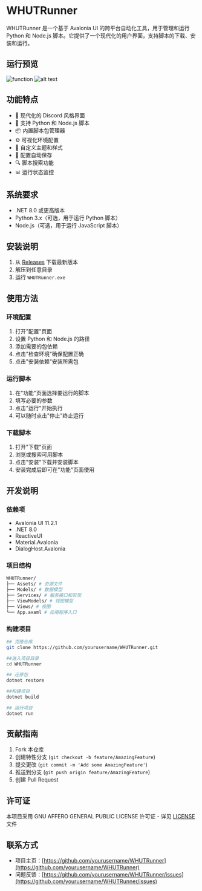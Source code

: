 # WHUTRunner

WHUTRunner 是一个基于 Avalonia UI 的跨平台自动化工具，用于管理和运行 Python 和 Node.js 脚本。它提供了一个现代化的用户界面，支持脚本的下载、安装和运行。

## 运行预览
![function](img1.png)
![alt text](img2.png)

## 功能特点

- 🎯 现代化的 Discord 风格界面
- 🔄 支持 Python 和 Node.js 脚本
- 📦 内置脚本包管理器
- ⚙️ 可视化环境配置
- 🎨 自定义主题和样式
- 💾 配置自动保存
- 🔍 脚本搜索功能
- 📊 运行状态监控

## 系统要求

- .NET 8.0 或更高版本
- Python 3.x（可选，用于运行 Python 脚本）
- Node.js（可选，用于运行 JavaScript 脚本）

## 安装说明

1. 从 [Releases](https://github.com/yourusername/WHUTRunner/releases) 下载最新版本
2. 解压到任意目录
3. 运行 `WHUTRunner.exe`

## 使用方法

### 环境配置

1. 打开"配置"页面
2. 设置 Python 和 Node.js 的路径
3. 添加需要的包依赖
4. 点击"检查环境"确保配置正确
5. 点击"安装依赖"安装所需包

### 运行脚本

1. 在"功能"页面选择要运行的脚本
2. 填写必要的参数
3. 点击"运行"开始执行
4. 可以随时点击"停止"终止运行

### 下载脚本

1. 打开"下载"页面
2. 浏览或搜索可用脚本
3. 点击"安装"下载并安装脚本
4. 安装完成后即可在"功能"页面使用

## 开发说明

### 依赖项

- Avalonia UI 11.2.1
- .NET 8.0
- ReactiveUI
- Material.Avalonia
- DialogHost.Avalonia

### 项目结构
``` bash
WHUTRunner/
├── Assets/ # 资源文件
├── Models/ # 数据模型
├── Services/ # 服务接口和实现
├── ViewModels/ # 视图模型
├── Views/ # 视图
└── App.axaml # 应用程序入口
```

### 构建项目
``` bash
## 克隆仓库
git clone https://github.com/yourusername/WHUTRunner.git

##进入项目目录
cd WHUTRunner

## 还原包
dotnet restore

##构建项目
dotnet build

## 运行项目
dotnet run

```


## 贡献指南

1. Fork 本仓库
2. 创建特性分支 (`git checkout -b feature/AmazingFeature`)
3. 提交更改 (`git commit -m 'Add some AmazingFeature'`)
4. 推送到分支 (`git push origin feature/AmazingFeature`)
5. 创建 Pull Request

## 许可证

本项目采用 GNU AFFERO GENERAL PUBLIC LICENSE 许可证 - 详见 [LICENSE](LICENSE) 文件

## 联系方式

- 项目主页：[https://github.com/yourusername/WHUTRunner](https://github.com/yourusername/WHUTRunner)
- 问题反馈：[https://github.com/yourusername/WHUTRunner/issues](https://github.com/yourusername/WHUTRunner/issues)
